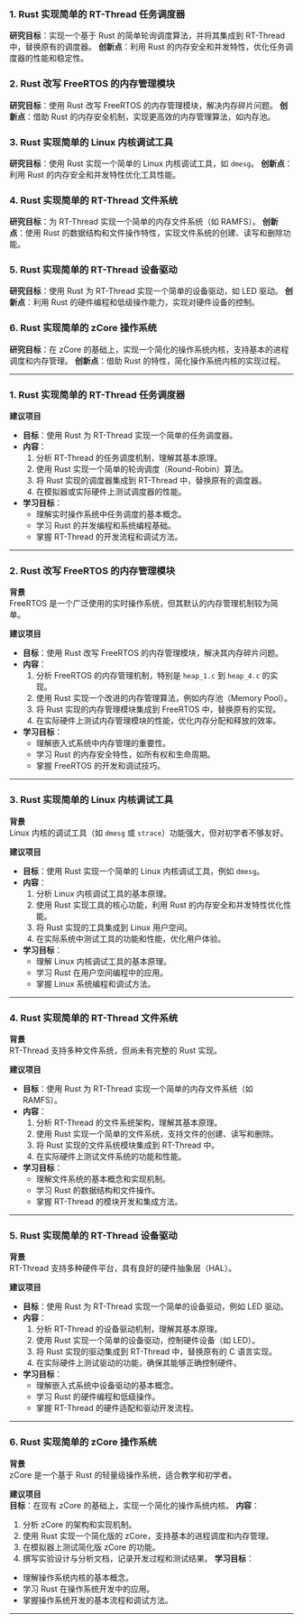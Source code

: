 
### 1. Rust 实现简单的 RT-Thread 任务调度器
**研究目标**：实现一个基于 Rust 的简单轮询调度算法，并将其集成到 RT-Thread 中，替换原有的调度器。
 **创新点**：利用 Rust 的内存安全和并发特性，优化任务调度器的性能和稳定性。


### 2. Rust 改写 FreeRTOS 的内存管理模块
**研究目标**：使用 Rust 改写 FreeRTOS 的内存管理模块，解决内存碎片问题。
**创新点**：借助 Rust 的内存安全机制，实现更高效的内存管理算法，如内存池。


### 3. Rust 实现简单的 Linux 内核调试工具
**研究目标**：使用 Rust 实现一个简单的 Linux 内核调试工具，如 `dmesg`。
  **创新点**：利用 Rust 的内存安全和并发特性优化工具性能。


### 4. Rust 实现简单的 RT-Thread 文件系统
 **研究目标**：为 RT-Thread 实现一个简单的内存文件系统（如 RAMFS）。
 **创新点**：使用 Rust 的数据结构和文件操作特性，实现文件系统的创建、读写和删除功能。


### 5. Rust 实现简单的 RT-Thread 设备驱动
 **研究目标**：使用 Rust 为 RT-Thread 实现一个简单的设备驱动，如 LED 驱动。
 **创新点**：利用 Rust 的硬件编程和低级操作能力，实现对硬件设备的控制。


### 6. Rust 实现简单的 zCore 操作系统
 **研究目标**：在 zCore 的基础上，实现一个简化的操作系统内核，支持基本的进程调度和内存管理。
 **创新点**：借助 Rust 的特性，简化操作系统内核的实现过程。


---

### **1. Rust 实现简单的 RT-Thread 任务调度器**

**建议项目**  
- **目标**：使用 Rust 为 RT-Thread 实现一个简单的任务调度器。
- **内容**：
  1. 分析 RT-Thread 的任务调度机制，理解其基本原理。
  2. 使用 Rust 实现一个简单的轮询调度（Round-Robin）算法。
  3. 将 Rust 实现的调度器集成到 RT-Thread 中，替换原有的调度器。
  4. 在模拟器或实际硬件上测试调度器的性能。
- **学习目标**：
  - 理解实时操作系统中任务调度的基本概念。
  - 学习 Rust 的并发编程和系统编程基础。
  - 掌握 RT-Thread 的开发流程和调试方法。

---

### **2. Rust 改写 FreeRTOS 的内存管理模块**
**背景**  
FreeRTOS 是一个广泛使用的实时操作系统，但其默认的内存管理机制较为简单。

**建议项目**  
- **目标**：使用 Rust 改写 FreeRTOS 的内存管理模块，解决其内存碎片问题。
- **内容**：
  1. 分析 FreeRTOS 的内存管理机制，特别是 `heap_1.c` 到 `heap_4.c` 的实现。
  2. 使用 Rust 实现一个改进的内存管理算法，例如内存池（Memory Pool）。
  3. 将 Rust 实现的内存管理模块集成到 FreeRTOS 中，替换原有的实现。
  4. 在实际硬件上测试内存管理模块的性能，优化内存分配和释放的效率。
- **学习目标**：
  - 理解嵌入式系统中内存管理的重要性。
  - 学习 Rust 的内存安全特性，如所有权和生命周期。
  - 掌握 FreeRTOS 的开发和调试技巧。

---

### **3. Rust 实现简单的 Linux 内核调试工具**
**背景**  
Linux 内核的调试工具（如 `dmesg` 或 `strace`）功能强大，但对初学者不够友好。

**建议项目**  
- **目标**：使用 Rust 实现一个简单的 Linux 内核调试工具，例如 `dmesg`。
- **内容**：
  1. 分析 Linux 内核调试工具的基本原理。
  2. 使用 Rust 实现工具的核心功能，利用 Rust 的内存安全和并发特性优化性能。
  3. 将 Rust 实现的工具集成到 Linux 用户空间。
  4. 在实际系统中测试工具的功能和性能，优化用户体验。
- **学习目标**：
  - 理解 Linux 内核调试工具的基本原理。
  - 学习 Rust 在用户空间编程中的应用。
  - 掌握 Linux 系统编程和调试方法。

---

### **4. Rust 实现简单的 RT-Thread 文件系统**
**背景**  
RT-Thread 支持多种文件系统，但尚未有完整的 Rust 实现。

**建议项目**  
- **目标**：使用 Rust 为 RT-Thread 实现一个简单的内存文件系统（如 RAMFS）。
- **内容**：
  1. 分析 RT-Thread 的文件系统架构，理解其基本原理。
  2. 使用 Rust 实现一个简单的文件系统，支持文件的创建、读写和删除。
  3. 将 Rust 实现的文件系统模块集成到 RT-Thread 中。
  4. 在实际硬件上测试文件系统的功能和性能。
- **学习目标**：
  - 理解文件系统的基本概念和实现机制。
  - 学习 Rust 的数据结构和文件操作。
  - 掌握 RT-Thread 的模块开发和集成方法。

---

### **5. Rust 实现简单的 RT-Thread 设备驱动**
**背景**  
RT-Thread 支持多种硬件平台，具有良好的硬件抽象层（HAL）。

**建议项目**  
- **目标**：使用 Rust 为 RT-Thread 实现一个简单的设备驱动，例如 LED 驱动。
- **内容**：
  1. 分析 RT-Thread 的设备驱动机制，理解其基本原理。
  2. 使用 Rust 实现一个简单的设备驱动，控制硬件设备（如 LED）。
  3. 将 Rust 实现的驱动集成到 RT-Thread 中，替换原有的 C 语言实现。
  4. 在实际硬件上测试驱动的功能，确保其能够正确控制硬件。
- **学习目标**：
  - 理解嵌入式系统中设备驱动的基本概念。
  - 学习 Rust 的硬件编程和低级操作。
  - 掌握 RT-Thread 的硬件适配和驱动开发流程。

---

### **6. Rust 实现简单的 zCore 操作系统**
**背景**  
zCore 是一个基于 Rust 的轻量级操作系统，适合教学和初学者。

**建议项目**  
 **目标**：在现有 zCore 的基础上，实现一个简化的操作系统内核。
 **内容**：
  1. 分析 zCore 的架构和实现机制。
  2. 使用 Rust 实现一个简化版的 zCore，支持基本的进程调度和内存管理。
  3. 在模拟器上测试简化版 zCore 的功能。
  4. 撰写实验设计与分析文档，记录开发过程和测试结果。
 **学习目标**：
  - 理解操作系统内核的基本概念。
  - 学习 Rust 在操作系统开发中的应用。
  - 掌握操作系统开发的基本流程和调试方法。

---

